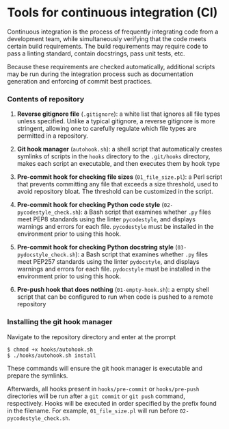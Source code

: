 # Tools for continuous integration (CI)

Continuous integration is the process of frequently integrating code from a development team, while simultaneously verifying that the code meets certain build requirements. The build requirements may require code to pass a linting standard, contain docstrings, pass unit tests, etc. 

Because these requirements are checked automatically, additional scripts may be run during the integration process such as documentation generation and enforcing of commit best practices.

### Contents of repository

1. **Reverse gitignore file** (`.gitignore`): a white list that ignores all file types unless specified. Unlike a typical gitignore, a reverse gitignore is more stringent, allowing one to carefully regulate which file types are permitted in a repository.

2. **Git hook manager** (`autohook.sh`): a shell script that automatically creates symlinks of scripts in the `hooks` directory to the `.git/hooks` directory, makes each script an executable, and then executes them by hook type

3. **Pre-commit hook for checking file sizes** (`01_file_size.pl`): a Perl script that prevents committing any file that exceeds a size threshold, used to avoid repository bloat. The threshold can be customized in the script.

4. **Pre-commit hook for checking Python code style** (`02-pycodestyle_check.sh`): a Bash script that examines whether `.py` files meet PEP8 standards using the linter `pycodestyle`, and displays warnings and errors for each file. `pycodestyle` must be installed in the environment prior to using this hook.

5. **Pre-commit hook for checking Python docstring style** (`03-pydocstyle_check.sh`): a Bash script that examines whether `.py` files meet PEP257 standards using the linter `pydocstyle`, and displays warnings and errors for each file. `pydocstyle` must be installed in the environment prior to using this hook.

6. **Pre-push hook that does nothing** (`01-empty-hook.sh`): a empty shell script that can be configured to run when code is pushed to a remote repository

### Installing the git hook manager
Navigate to the repository directory and enter at the prompt

```
$ chmod +x hooks/autohook.sh
$ ./hooks/autohook.sh install
```

These commands will ensure the git hook manager is executable and prepare the symlinks. 

Afterwards, all hooks present in `hooks/pre-commit` or `hooks/pre-push` directories will be run after a `git commit` or `git push` command, respectively. Hooks will be executed in order specified by the prefix found in the filename. For example, `01_file_size.pl` will run before `02-pycodestyle_check.sh`.